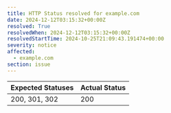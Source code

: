 ```yaml
---
title: HTTP Status resolved for example.com
date: 2024-12-12T03:15:32+00:00Z
resolved: True
resolvedWhen: 2024-12-12T03:15:32+00:00Z
resolvedStartTime: 2024-10-25T21:09:43.191474+00:00
severity: notice
affected:
  - example.com
section: issue
---
```


| Expected Statuses | Actual Status  |
|-------------------|----------------|
| 200, 301, 302 | 200 |
